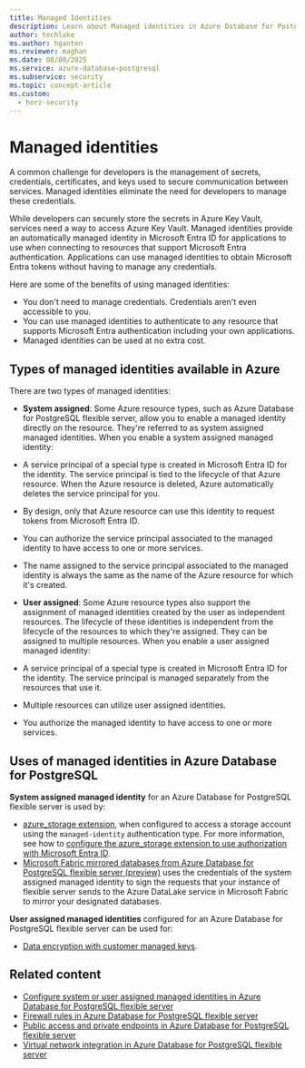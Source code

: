 ```yaml
---
title: Managed Identities
description: Learn about Managed identities in Azure Database for PostgreSQL flexible server.
author: techlake
ms.author: hganten
ms.reviewer: maghan
ms.date: 08/08/2025
ms.service: azure-database-postgresql
ms.subservice: security
ms.topic: concept-article
ms.custom:
  - horz-security
---
```


# Managed identities

A common challenge for developers is the management of secrets, credentials, certificates, and keys used to secure communication between services. Managed identities eliminate the need for developers to manage these credentials.

While developers can securely store the secrets in Azure Key Vault, services need a way to access Azure Key Vault. Managed identities provide an automatically managed identity in Microsoft Entra ID for applications to use when connecting to resources that support Microsoft Entra authentication. Applications can use managed identities to obtain Microsoft Entra tokens without having to manage any credentials.

Here are some of the benefits of using managed identities:

- You don't need to manage credentials. Credentials aren't even accessible to you.
- You can use managed identities to authenticate to any resource that supports Microsoft Entra authentication including your own applications.
- Managed identities can be used at no extra cost.

## Types of managed identities available in Azure

There are two types of managed identities:

- **System assigned**: Some Azure resource types, such as Azure Database for PostgreSQL flexible server, allow you to enable a managed identity directly on the resource. They're referred to as system assigned managed identities. When you enable a system assigned managed identity:
- A service principal of a special type is created in Microsoft Entra ID for the identity. The service principal is tied to the lifecycle of that Azure resource. When the Azure resource is deleted, Azure automatically deletes the service principal for you.
- By design, only that Azure resource can use this identity to request tokens from Microsoft Entra ID.
- You can authorize the service principal associated to the managed identity to have access to one or more services.
- The name assigned to the service principal associated to the managed identity is always the same as the name of the Azure resource for which it's created.

- **User assigned**: Some Azure resource types also support the assignment of managed identities created by the user as independent resources. The lifecycle of these identities is independent from the lifecycle of the resources to which they're assigned. They can be assigned to multiple resources. When you enable a user assigned managed identity:
- A service principal of a special type is created in Microsoft Entra ID for the identity. The service principal is managed separately from the resources that use it.
- Multiple resources can utilize user assigned identities.
- You authorize the managed identity to have access to one or more services.

## Uses of managed identities in Azure Database for PostgreSQL 

**System assigned managed identity** for an Azure Database for PostgreSQL flexible server is used by:

- [azure_storage extension](concepts-storage-extension.md), when configured to access a storage account using the `managed-identity` authentication type. For more information, see how to [configure the azure_storage extension to use authorization with Microsoft Entra ID](./how-to-configure-azure-storage-extension.md#to-use-authorization-with-microsoft-entra-id).
- [Microsoft Fabric mirrored databases from Azure Database for PostgreSQL flexible server (preview)](https://techcommunity.microsoft.com/blog/adforpostgresql/mirroring-azure-database-for-postgresql-flexible-server-in-microsoft-fabric---pr/4251876) uses the credentials of the system assigned managed identity to sign the requests that your instance of flexible server sends to the Azure DataLake service in Microsoft Fabric to mirror your designated databases.

**User assigned managed identities** configured for an Azure Database for PostgreSQL flexible server can be used for:

- [Data encryption with customer managed keys](concepts-data-encryption.md).

## Related content

- [Configure system or user assigned managed identities in Azure Database for PostgreSQL flexible server](how-to-configure-managed-identities.md)
- [Firewall rules in Azure Database for PostgreSQL flexible server](concepts-firewall-rules.md)
- [Public access and private endpoints in Azure Database for PostgreSQL flexible server](concepts-networking-public.md)
- [Virtual network integration in Azure Database for PostgreSQL flexible server](concepts-networking-private.md)
